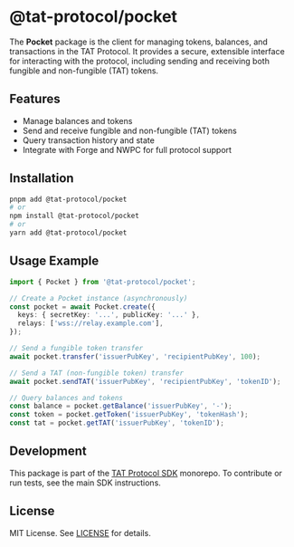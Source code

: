 # @tat-protocol/pocket

The **Pocket** package is the client for managing tokens, balances, and transactions in the TAT Protocol. It provides a secure, extensible interface for interacting with the protocol, including sending and receiving both fungible and non-fungible (TAT) tokens.

## Features

- Manage balances and tokens
- Send and receive fungible and non-fungible (TAT) tokens
- Query transaction history and state
- Integrate with Forge and NWPC for full protocol support

## Installation

```bash
pnpm add @tat-protocol/pocket
# or
npm install @tat-protocol/pocket
# or
yarn add @tat-protocol/pocket
```

## Usage Example

```typescript
import { Pocket } from '@tat-protocol/pocket';

// Create a Pocket instance (asynchronously)
const pocket = await Pocket.create({
  keys: { secretKey: '...', publicKey: '...' },
  relays: ['wss://relay.example.com'],
});

// Send a fungible token transfer
await pocket.transfer('issuerPubKey', 'recipientPubKey', 100);

// Send a TAT (non-fungible token) transfer
await pocket.sendTAT('issuerPubKey', 'recipientPubKey', 'tokenID');

// Query balances and tokens
const balance = pocket.getBalance('issuerPubKey', '-');
const token = pocket.getToken('issuerPubKey', 'tokenHash');
const tat = pocket.getTAT('issuerPubKey', 'tokenID');
```

## Development

This package is part of the [TAT Protocol SDK](../README.md) monorepo. To contribute or run tests, see the main SDK instructions.

## License

MIT License. See [LICENSE](../LICENSE) for details. 